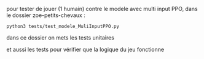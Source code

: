 pour tester de jouer (1 humain) contre le modele avec multi input PPO, dans le dossier zoe-petits-chevaux : 

    python3 tests/test_modele_MuliInputPPO.py

dans ce dossier on mets les tests unitaires

et aussi les tests pour vérifier que la logique du jeu fonctionne
